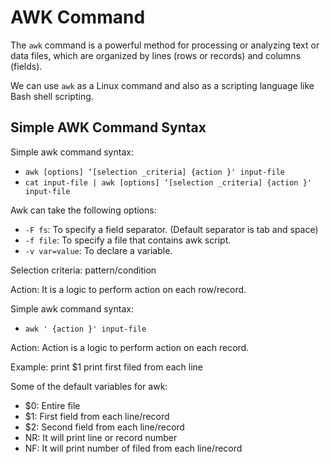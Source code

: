 # AWK Command

The `awk` command is a powerful method for processing or analyzing text or data files, which are organized by lines (rows or records) and columns (fields).

We can use `awk` as a Linux command and also as a scripting language like Bash shell scripting.

## Simple AWK Command Syntax

Simple awk command syntax:

- `awk [options] ‘[selection _criteria] {action }' input-file`
- `cat input-file | awk [options] ‘[selection _criteria] {action }' input-file`

Awk can take the following options:

- `-F fs`: To specify a field separator. (Default separator is tab and space)
- `-f file`: To specify a file that contains awk script.
- `-v var=value`: To declare a variable.

Selection criteria: pattern/condition

Action: It is a logic to perform action on each row/record.

Simple awk command syntax:

- `awk ' {action }' input-file`

Action: Action is a logic to perform action on each record.

Example: print $1 print first filed from each line

Some of the default variables for awk:

- $0: Entire file
- $1: First field from each line/record
- $2: Second field from each line/record
- NR: It will print line or record number
- NF: It will print number of filed from each line/record

